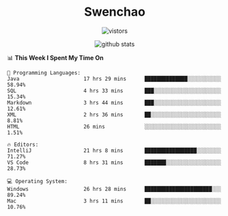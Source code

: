 <h1 align="center">Swenchao</h3>

<p align="center">
  <img src="https://visitor-badge.glitch.me/badge?page_id=Swenchao" alt="vistors" />
</p>

<p align="center">
  <img src="https://github-readme-stats.vercel.app/api?username=Swenchao&count_private=true&show_icons=true&theme=vue-dark&hide_title=true" alt="github stats" />
</p>

<!--START_SECTION:waka-->
📊 **This Week I Spent My Time On** 

```text
💬 Programming Languages: 
Java                     17 hrs 29 mins      ██████████████░░░░░░░░░░░   58.94% 
SQL                      4 hrs 33 mins       ███░░░░░░░░░░░░░░░░░░░░░░   15.34% 
Markdown                 3 hrs 44 mins       ███░░░░░░░░░░░░░░░░░░░░░░   12.61% 
XML                      2 hrs 36 mins       ██░░░░░░░░░░░░░░░░░░░░░░░   8.81% 
HTML                     26 mins             ░░░░░░░░░░░░░░░░░░░░░░░░░   1.51%

🔥 Editors: 
IntelliJ                 21 hrs 8 mins       █████████████████░░░░░░░░   71.27% 
VS Code                  8 hrs 31 mins       ███████░░░░░░░░░░░░░░░░░░   28.73%

💻 Operating System: 
Windows                  26 hrs 28 mins      ██████████████████████░░░   89.24% 
Mac                      3 hrs 11 mins       ██░░░░░░░░░░░░░░░░░░░░░░░   10.76%

```


<!--END_SECTION:waka-->
